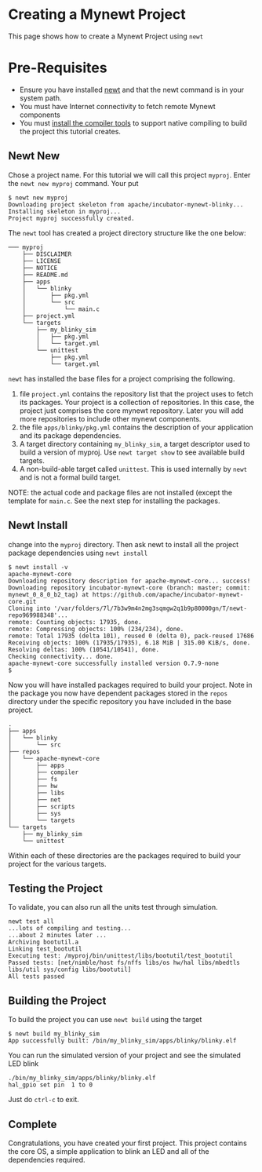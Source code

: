 # Creating a Mynewt Project

This page shows how to create a Mynewt Project using `newt`

# Pre-Requisites

* Ensure you have installed [newt](../../newt/newt_intro) and that the 
newt command is in your system path.
* You must have Internet connectivity to fetch remote Mynewt components
* You must [install the compiler tools](project1.md) to 
support native compiling to build the project this tutorial creates.  

## Newt New

Chose a project name. For this tutorial we will call this project `myproj`.
Enter the `newt new myproj` command. Your put
```no-highlight
$ newt new myproj
Downloading project skeleton from apache/incubator-mynewt-blinky...
Installing skeleton in myproj...
Project myproj successfully created.
```

The `newt` tool has created a project directory structure like the one below:

```no-highlight
─── myproj
    ├── DISCLAIMER
    ├── LICENSE
    ├── NOTICE
    ├── README.md
    ├── apps
    │   └── blinky
    │       ├── pkg.yml
    │       └── src
    │           └── main.c
    ├── project.yml
    └── targets
        ├── my_blinky_sim
        │   ├── pkg.yml
        │   └── target.yml
        └── unittest
            ├── pkg.yml
            └── target.yml
```

`newt` has installed the base files for a project comprising the following.

1. file `project.yml` contains the repository list that the project uses to fetch
its packages. Your project is a collection of repositories.  In this case, the project just
comprises the core mynewt repository.  Later you will add more repositories
to include other mynewt components.
2. the file `apps/blinky/pkg.yml` contains the description of your application
and its package dependencies.
3.  A target directory containing `my_blinky_sim`, a target descriptor used to
build a version of myproj.  Use `newt target show` to see available build 
targets.
4. A non-build-able target called `unittest`.  This is used
internally by `newt` and is not a formal build target.

 NOTE: the actual code and package files are not installed 
(except the template for `main.c`.  See the next step for installing 
the packages.

## Newt Install

change into the `myproj` directory.  Then ask newt to install all the 
project package dependencies using `newt install`

```no-highlight
$ newt install -v 
apache-mynewt-core
Downloading repository description for apache-mynewt-core... success!
Downloading repository incubator-mynewt-core (branch: master; commit: mynewt_0_8_0_b2_tag) at https://github.com/apache/incubator-mynewt-core.git
Cloning into '/var/folders/7l/7b3w9m4n2mg3sqmgw2q1b9p80000gn/T/newt-repo969988348'...
remote: Counting objects: 17935, done.
remote: Compressing objects: 100% (234/234), done.
remote: Total 17935 (delta 101), reused 0 (delta 0), pack-reused 17686
Receiving objects: 100% (17935/17935), 6.18 MiB | 315.00 KiB/s, done.
Resolving deltas: 100% (10541/10541), done.
Checking connectivity... done.
apache-mynewt-core successfully installed version 0.7.9-none
$ 
```

Now you will have installed packages required to build your project. Note in 
the package you now have dependent packages stored in the `repos` directory
under the specific repository you have included in the base project.  

```no-highlight
.
├── apps
│   └── blinky
│       └── src
├── repos
│   └── apache-mynewt-core
│       ├── apps
│       ├── compiler
│       ├── fs
│       ├── hw
│       ├── libs
│       ├── net
│       ├── scripts
│       ├── sys
│       └── targets
└── targets
    ├── my_blinky_sim
    └── unittest
```

Within each of these directories are the packages required to build your
project for the various targets.

## Testing the Project

To validate, you can also run all the units test through simulation.

```no-highlight
newt test all
...lots of compiling and testing...
...about 2 minutes later ...
Archiving bootutil.a
Linking test_bootutil
Executing test: /myproj/bin/unittest/libs/bootutil/test_bootutil
Passed tests: [net/nimble/host fs/nffs libs/os hw/hal libs/mbedtls libs/util sys/config libs/bootutil]
All tests passed
```

## Building the Project

To build the project you can use `newt build` using the target 

```no-highlight
$ newt build my_blinky_sim
App successfully built: /bin/my_blinky_sim/apps/blinky/blinky.elf
```

You can run the simulated version of your project and see the simulated LED
blink
```no-highlight
./bin/my_blinky_sim/apps/blinky/blinky.elf
hal_gpio set pin  1 to 0
```

Just do `ctrl-c` to exit.

## Complete

Congratulations, you have created your first project.  This project contains 
the core OS, a simple application to blink an LED and all of the dependencies
required.
